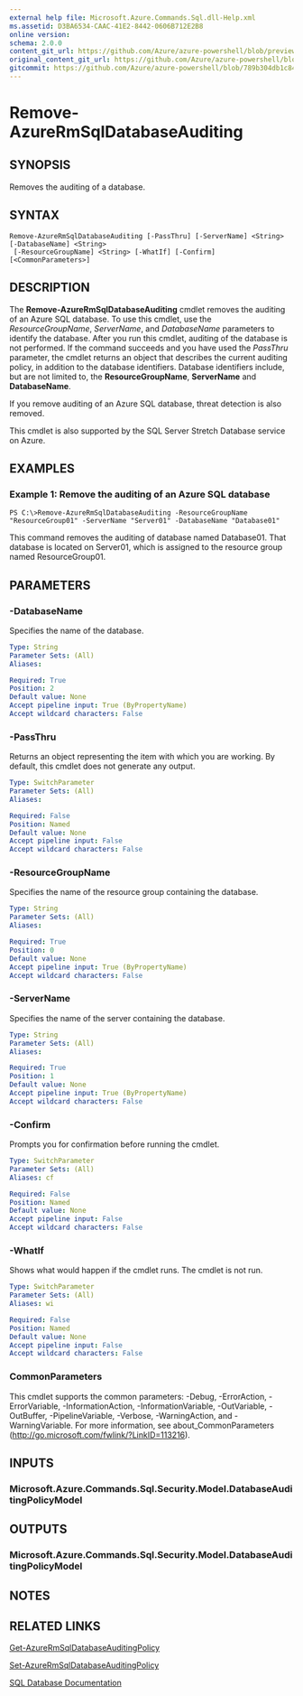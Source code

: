 ```yaml
---
external help file: Microsoft.Azure.Commands.Sql.dll-Help.xml
ms.assetid: D3BA6534-CAAC-41E2-8442-0606B712E2B8
online version:
schema: 2.0.0
content_git_url: https://github.com/Azure/azure-powershell/blob/preview/src/ResourceManager/Sql/Commands.Sql/help/Remove-AzureRmSqlDatabaseAuditing.md
original_content_git_url: https://github.com/Azure/azure-powershell/blob/preview/src/ResourceManager/Sql/Commands.Sql/help/Remove-AzureRmSqlDatabaseAuditing.md
gitcommit: https://github.com/Azure/azure-powershell/blob/789b304db1c84d59b885eb471c060e6922de2b2b
---
```


# Remove-AzureRmSqlDatabaseAuditing

## SYNOPSIS
Removes the auditing of a database.

## SYNTAX

```
Remove-AzureRmSqlDatabaseAuditing [-PassThru] [-ServerName] <String> [-DatabaseName] <String>
 [-ResourceGroupName] <String> [-WhatIf] [-Confirm] [<CommonParameters>]
```

## DESCRIPTION
The **Remove-AzureRmSqlDatabaseAuditing** cmdlet removes the auditing of an Azure SQL database.
To use this cmdlet, use the *ResourceGroupName*, *ServerName*, and *DatabaseName* parameters to identify the database.
After you run this cmdlet, auditing of the database is not performed.
If the command succeeds and you have used the *PassThru* parameter, the cmdlet returns an object that describes the current auditing policy, in addition to the database identifiers.
Database identifiers include, but are not limited to, the **ResourceGroupName**, **ServerName** and **DatabaseName**.

If you remove auditing of an Azure SQL database, threat detection is also removed.

This cmdlet is also supported by the SQL Server Stretch Database service on Azure.

## EXAMPLES

### Example 1: Remove the auditing of an Azure SQL database
```
PS C:\>Remove-AzureRmSqlDatabaseAuditing -ResourceGroupName "ResourceGroup01" -ServerName "Server01" -DatabaseName "Database01"
```

This command removes the auditing of database named Database01.
That database is located on Server01, which is assigned to the resource group named ResourceGroup01.

## PARAMETERS

### -DatabaseName
Specifies the name of the database.

```yaml
Type: String
Parameter Sets: (All)
Aliases: 

Required: True
Position: 2
Default value: None
Accept pipeline input: True (ByPropertyName)
Accept wildcard characters: False
```

### -PassThru
Returns an object representing the item with which you are working. By default, this cmdlet does not generate any output.

```yaml
Type: SwitchParameter
Parameter Sets: (All)
Aliases: 

Required: False
Position: Named
Default value: None
Accept pipeline input: False
Accept wildcard characters: False
```

### -ResourceGroupName
Specifies the name of the resource group containing the database.

```yaml
Type: String
Parameter Sets: (All)
Aliases: 

Required: True
Position: 0
Default value: None
Accept pipeline input: True (ByPropertyName)
Accept wildcard characters: False
```

### -ServerName
Specifies the name of the server containing the database.

```yaml
Type: String
Parameter Sets: (All)
Aliases: 

Required: True
Position: 1
Default value: None
Accept pipeline input: True (ByPropertyName)
Accept wildcard characters: False
```

### -Confirm
Prompts you for confirmation before running the cmdlet.

```yaml
Type: SwitchParameter
Parameter Sets: (All)
Aliases: cf

Required: False
Position: Named
Default value: None
Accept pipeline input: False
Accept wildcard characters: False
```

### -WhatIf
Shows what would happen if the cmdlet runs. The cmdlet is not run.

```yaml
Type: SwitchParameter
Parameter Sets: (All)
Aliases: wi

Required: False
Position: Named
Default value: None
Accept pipeline input: False
Accept wildcard characters: False
```

### CommonParameters
This cmdlet supports the common parameters: -Debug, -ErrorAction, -ErrorVariable, -InformationAction, -InformationVariable, -OutVariable, -OutBuffer, -PipelineVariable, -Verbose, -WarningAction, and -WarningVariable. For more information, see about_CommonParameters (http://go.microsoft.com/fwlink/?LinkID=113216).

## INPUTS

### Microsoft.Azure.Commands.Sql.Security.Model.DatabaseAuditingPolicyModel

## OUTPUTS

### Microsoft.Azure.Commands.Sql.Security.Model.DatabaseAuditingPolicyModel

## NOTES

## RELATED LINKS

[Get-AzureRmSqlDatabaseAuditingPolicy](./Get-AzureRmSqlDatabaseAuditingPolicy.md)

[Set-AzureRmSqlDatabaseAuditingPolicy](./Set-AzureRmSqlDatabaseAuditingPolicy.md)

[SQL Database Documentation](https://docs.microsoft.com/azure/sql-database/)


